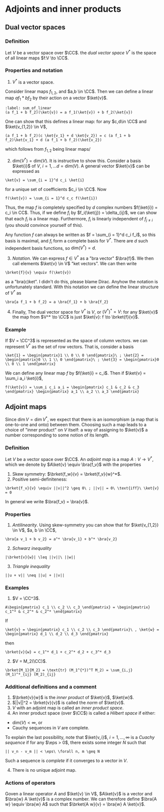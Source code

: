 # Adjoints and inner products

## Dual vector spaces

### Definition

Let $V$ be a vector space over $\CC$. the *dual vector space* $V^*$ is the space of all linear maps $f:V \to \CC$.

### Properties and notation

1. $V^*$ is a vector space.

Consider linear maps $f_{1,2}$, and $a,b \in \CC$. Then we can define a linear map $a f_1 * b f_2$ by their action on a vector $\ket{v}$. 

```{math}
:label: sum_of_linear
(a f_1 + b f_2)(\ket{v}) = a f_1(\ket{v}) + b f_2(\ket{v})
```

One can show that this defines a linear map: for any $c,d\in \CC$ and $\ket{v_{1,2}} \in V$,
```{math}
(a f_1 + b f_2)(c \ket{v_1} + d \ket{v_2}) = c (a f_1 + b f_2)\ket{v_1} + d (a f_1 + b f_2)(\ket{v_2})
```
which follows from $f_{1,2}$ being linear maps/

2. $\text{dim}(V^*) = \text{dim}(V)$. It is instructive to show this. Consider a basis $\ket{i}$ of $V$, $i = 1,\ldots d = \text{dim}(V)$. A general vector $\ket{v}$ can be expressed as 
```{math}
\ket{v} = \sum_{i = 1}^d c_i \ket{i}
```
for a unique set of coefficients $c_i \in \CC$. Now 
```{math}
f(\ket{v}) = \sum_{i = 1}^d c_c f(\ket{i})
```
Thus, the map $f$ is completely specified by $d$ complex numbers $f(\ket{i}) = c_i \in CC$. Thus, if we define $f_i$ by $f_i(\ket{j}) = \delta_{ij}$, we can show that each $f_i$ is a linear map. Furthermore, $f_i$ is linearly independent of $f_{j \neq i}$ (you should convince yourself of this). 

Any function $f$ can always be written as $f = \sum_{i = 1}^d c_i f_i$, so this basis is maximal, and $f_i$ form a complete basis for $V^*$. There are $d$ such independent basis functions, so $\text{dim}(V^*) = d$. 

3. *Notation*. We can express $f \in V^*$ as a "bra vector" $\bra{f}$. We then call elements $\ket{v} \in V$ "ket vectors". We can then write
```{math}
\brket{f}{v} \equiv f(\ket{v})
```
as a "bra(c)ket". I didn't do this, please blame Dirac. Anyhow the notation is unfortunately standard. With this notation we can define the linear structure of $V^*$ as
```{math}
\bra{a f_1 + b f_2} = a \bra{f_1} + b \bra{f_2}
```

4. Finally, The dual vector space for $V^*$ is $V$, or $(V^*)^* = V$: for any $\ket{v}$ the map from $V^* \to \CC$ is just $\ket{v}: f \to \brket{f}{v}$.

### Example

If $V = \CC^3$ is represented as the space of column vectors. we can represent $V^*$ as the set of row vectors. That is, consider a basis
```{math}
\ket{1} = \begin{pmatrix}1 \\ 0 \\ 0 \end{pmatrix}\ ; \ket{2} = \begin{pmatrix}0 \\ 1 \\ 0 \end{pmatrix}\ ; \ket{3} = \begin{pmatrix}0 \\ 0 \\ 1 \end{pmatrix}
```
We can define any linear map $f$ by $f(\ket{i} = c_i$. Then if $\ket{v} = \sum_i a_i \ket{i}$, 
```{math}
f(\ket{v}) = \sum_i c_i a_i = \begin{pmatrix} c_1 & c_2 & c_3 \end{pmatrix} \begin{pmatrix} a_1 \\ a_2 \\ a_3 \end{pmatrix}
```

## Adjoint maps

Since $\dim V = \dim V^*$, we expect that there is an isomorphism (a map that is one-to-one and onto) between them. Choosing such a map leads to a choice of "inner product" on $V$ itself: a way of assigning to $\ket{v}$ a number corresponding to some notion of its length.

### Definition

Let $V$ be a vector space over $\CC$. An *adjoint map* is a map $A: V \to V^*$, which we denote by $A\ket{v} \equiv \bra{f_v}$ with the properties

1. Skew symmetry: $\brket{f_w}{v} = \brket{f_v}{w}^*$.
2. Positive semi-definiteness: 
```{math}
\brket{f_v}{v} \equiv ||v||^2 \geq 0\ ; ||v|| = 0\ \text{iff}\ \ket{v} = 0
```

In general we write $\bra{f_v} = \bra{v}$. 

### Properties

1. *Antilinearity*. Using skew-symmetry you can show that for $\ket{v_{1,2}} \in V$, $a, b \in \CC$, 
```{math}
\bra{a v_1 + b v_2} = a^* \bra{v_1} + b^* \bra{v_2}
```

2. *Schwarz inequality*
```{math}
|\brket{v}{w}| \leq ||v||\ ||w||
```

3. *Triangle inequality*
```{nath}
||u + v|| \neq ||u| + ||v||
```

### Examples

1. $V = \CC^3$.
```{math}
A\begin{pmatrix} c_1 \\ c_2 \\ c_3 \end{pmatrix} = \begin{pmatrix} c_1^* & c_2^* & c_2^* \end{pmatrix}
```
If 
```{math}
\ket{v} = \begin{pmatrix} c_1 \\ c_2 \\ c_3 \end{pmatrix}\ , \ket{w} = \begin{pmatrix} d_1 \\ d_2 \\ d_3 \end{pmatrix}
```
then
```{math}
\brket{v}{w} = c_1^* d_1 + c_2^* d_2 + c_3^* d_3
```


2. $V = M_2(\CC)$. 
```{math}
\brket{M_1}{M_2} = \text{tr} (M_1^{*})^T M_2) = \sum_{i,j} (M_1)^*_{ij} (M_2)_{ij}
```

### Additional definitions and a comment

1. $\brket{v}{w}$ is the *inner product* of $\ket{v}$, $\ket{w}$.
2. $||v||^2 = \brket{v}{v}$ is called the *norm* of $\ket{v}$.
3. $V$ with an adjoint map is called an *inner product space*.
4. An inner product space (over $\CC$) is called a *Hilbert space* if either:
- $\text{dim}(V) < \infty$, or
- Cauchy sequences in $V$ are complete.

To explain the last possibility, note that $\ket{v_i}$, $i = 1,\ldots,\infty$ is a *Cuachy sequence* if for any $\eps > 0$, there exists some integer $N$ such that 
```{math}
|| v_n - v_m || < \eps\ \forall n, m \geq N
```
Such a sequence is *complete* if it converges to a vector in $V$.

4. There is no unique adjoint map.

### Actions of operators

Goven a linear operator $A$ and $\ket{v} \in V$, $A\ket{v}$ is a vector and $\bra{w} A \ket{v}$ is a complex number. We can therefore define $\bra{A w} \equiv \bra{w} A$ such that $\brket{A w}{v} = \bra{w} A \ket{v}$.
